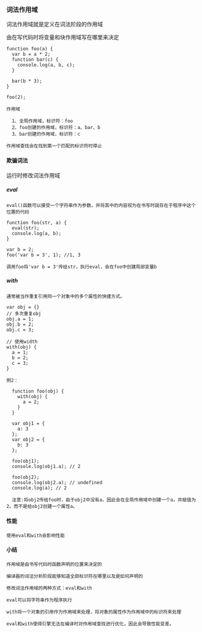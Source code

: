 ### 词法作用域
  词法作用域就是定义在词法阶段的作用域

  由在写代码时将变量和块作用域写在哪里来决定

    function foo(a) {
      var b = a * 2;
      function bar(c) {
        console.log(a, b, c);
      }

      bar(b * 3);
    }

    foo(2);

    作用域

      1、全局作用域，标识符：foo
      2、foo创建的作用域，标识符：a、bar、b
      3、bar创建的作用域，标识符：c

    作用域查找会在找到第一个匹配的标识符时停止

#### 欺骗词法
  运行时修改词法作用域

  ##### eval
    eval()函数可以接受一个字符串作为参数，并将其中的内容视为在书写时就存在于程序中这个位置的代码

    function foo(str, a) {
      eval(str);
      console.log(a, b);
    }

    var b = 2;
    foo('var b = 3', 1); //1, 3

    调用foo将'var b = 3'传给str，执行eval，会在foo中创建局部变量b

  ##### with
    通常被当作重复引用同一个对象中的多个属性的快捷方式。

    var obj = {}
    // 多次重复obj
    obj.a = 1;
    obj.b = 2;
    obj.c = 3;

    // 使用width
    with(obj) {
      a = 1;
      b = 2;
      c = 3;
    }

    例2：

      function foo(obj) {
        with(obj) {
          a = 2;
        }
      }

      var obj1 = {
        a: 3
      };
      var obj2 = {
        b: 3
      };

      foo(obj1);
      console.log(obj1.a); // 2

      foo(obj2);
      console.log(obj2.a); // undefined
      console.log(a); // 2

      注意:将obj2传给foo时，由于obj2中没有a，因此会在全局作用域中创建一个a，并赋值为2。而不是给obj2创建一个属性a。
 
  #### 性能
    使用eval和with会影响性能

  #### 小结
    作用域是由书写代码时函数声明的位置来决定的

    编译器的词法分析阶段能够知道全部标识符在哪里以及是如何声明的

    修改词法作用域的两种方式：eval和with

    eval可以将字符串作为程序执行

    with将一个对象的引用作为作用域来处理，将对象的属性作为作用域中的标识符来处理

    eval和with使得引擎无法在编译时对作用域查找进行优化，因此会导致性能变差。
